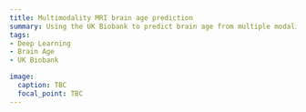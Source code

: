 ```yaml
---
title: Multimodality MRI brain age prediction
summary: Using the UK Biobank to predict brain age from multiple modalities of MRI data, including structural, diffusion and functional scans.
tags:
- Deep Learning
- Brain Age
- UK Biobank

image:
  caption: TBC
  focal_point: TBC
---
```

